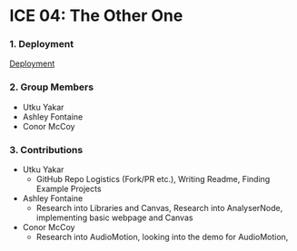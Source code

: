 # ICE 04: The Other One

### 1. Deployment

[Deployment](https://google.com)

### 2. Group Members
* Utku Yakar
* Ashley Fontaine
* Conor McCoy

### 3. Contributions 
* Utku Yakar
    * GitHub Repo Logistics (Fork/PR etc.), Writing Readme, Finding Example Projects
* Ashley Fontaine
    * Research into Libraries and Canvas, Research into AnalyserNode, implementing basic webpage and Canvas
* Conor McCoy
    * Research into AudioMotion, looking into the demo for AudioMotion, 
